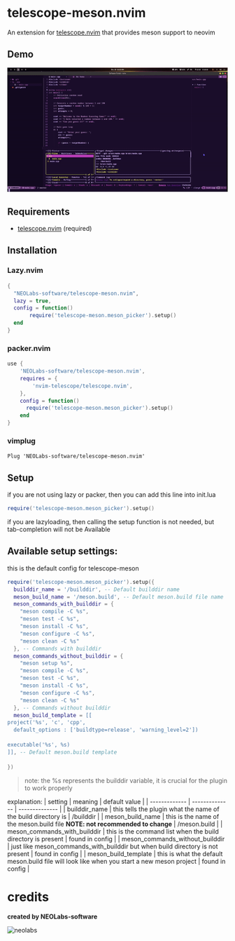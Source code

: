 # telescope-meson.nvim

An extension for [telescope.nvim](https://github.com/nvim-telescope/telescope.nvim)
that provides meson support to neovim

## Demo

![Demo](./demo.gif)

## Requirements

- [telescope.nvim](https://github.com/nvim-telescope/telescope.nvim) (required)

## Installation

### Lazy.nvim

```lua
{
  "NEOLabs-software/telescope-meson.nvim",
  lazy = true,
  config = function()
       require('telescope-meson.meson_picker').setup() 
  end
}

```

### packer.nvim

```lua
use {
    'NEOLabs-software/telescope-meson.nvim',
    requires = {
        'nvim-telescope/telescope.nvim',
    },
    config = function()
      require('telescope-meson.meson_picker').setup()  
    end
}
```

### vimplug

```vim
Plug 'NEOLabs-software/telescope-meson.nvim'
```

## Setup

if you are not using lazy or packer, then you can add this line into init.lua

```lua
require('telescope-meson.meson_picker').setup()  
```

if you are lazyloading, then calling the setup function is not needed, but tab-completion will not be Available

## Available setup settings:

this is the default config for telescope-meson

```lua
require('telescope-meson.meson_picker').setup({
  builddir_name = '/builddir', -- Default builddir name
  meson_build_name = '/meson.build', -- Default meson.build file name
  meson_commands_with_builddir = {
    "meson compile -C %s",
    "meson test -C %s",
    "meson install -C %s",
    "meson configure -C %s",
    "meson clean -C %s"
  }, -- Commands with builddir
  meson_commands_without_builddir = {
    "meson setup %s",
    "meson compile -C %s",
    "meson test -C %s",
    "meson install -C %s",
    "meson configure -C %s",
    "meson clean -C %s"
  }, -- Commands without builddir
  meson_build_template = [[
project('%s', 'c', 'cpp',
  default_options : ['buildtype=release', 'warning_level=2'])

executable('%s', %s)
]], -- Default meson.build template

})  
```

> note: the %s represents the builddir variable, it is crucial for the plugin to work properly

explanation:
| setting | meaning | default value |
| ------------- | -------------- | -------------- |
| builddir_name | this tells the plugin what the name of the build directory is | /builddir |
| meson_build_name | this is the name of the meson.build file **NOTE: not recommended to change** | /meson.build |
| meson_commands_with_builddir | this is the command list when the build directory is present | found in config |
| meson_commands_without_builddir | just like meson_commands_with_builddir but when build directory is not present | found in config |
| meson_build_template | this is what the default meson.build file will look like when you start a new meson project | found in config |



# credits

**created by NEOLabs-software**

![neolabs](https://github.com/NEOLabs-software/example-form-html/assets/101670923/7acb51d9-c48f-470a-9473-981358fb4865)
